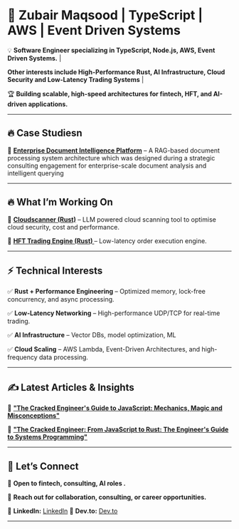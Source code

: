 # 🚀 Zubair Maqsood | TypeScript | AWS | Event Driven Systems 

💡 **Software Engineer specializing in TypeScript, Node.js, AWS, Event Driven Systems.** |

**Other interests include High-Performance Rust, AI Infrastructure, Cloud Security and Low-Latency Trading Systems** |

🏆 **Building scalable, high-speed architectures for fintech, HFT, and AI-driven applications.**

---

## 🔥 **Case Studiesn**
🚀 **[Enterprise Document Intelligence Platform](https://github.com/GH05T-97/document-intelligence-case-study)** – A RAG-based document processing system architecture which was designed during a strategic consulting engagement for enterprise-scale document analysis and intelligent querying

---

## 🔥 **What I’m Working On**
🚀 **[Cloudscanner (Rust)](https://github.com/GH05T-97/cloudcheck-rs)** – LLM powered cloud scanning tool to optimise cloud security, cost and performance.

🚀 **[HFT Trading Engine (Rust) ](https://github.com/GH05T-97/hft-engine)** – Low-latency order execution engine.

---

## ⚡ **Technical Interests**
✅ **Rust + Performance Engineering** – Optimized memory, lock-free concurrency, and async processing.

✅ **Low-Latency Networking** – High-performance UDP/TCP for real-time trading.

✅ **AI Infrastructure** – Vector DBs, model optimization, ML

✅ **Cloud Scaling** – AWS Lambda, Event-Driven Architectures, and high-frequency data processing.

---


## ✍️ **Latest Articles & Insights**
📌 **["The Cracked Engineer's Guide to JavaScript: Mechanics, Magic and Misconceptions"](https://dev.to/gho5t_97/the-cracked-engineers-guide-to-javascript-mechanics-magic-and-misconceptions-28jm)**

📌 **["The Cracked Engineer: From JavaScript to Rust: The Engineer's Guide to Systems Programming"](https://dev.to/gho5t_97/the-cracked-engineer-moving-from-javascript-to-rust-the-basics-3ncl)**

---

## 🚀 **Let’s Connect**
💼 **Open to fintech, consulting, AI roles .**

📩 **Reach out for collaboration, consulting, or career opportunities.**

🔗 **LinkedIn:** [LinkedIn](https://linkedin.com/in/zubairmaqsood)
🔗 **Dev.to:** [Dev.to](https://dev.to/gho5t_97)

---

